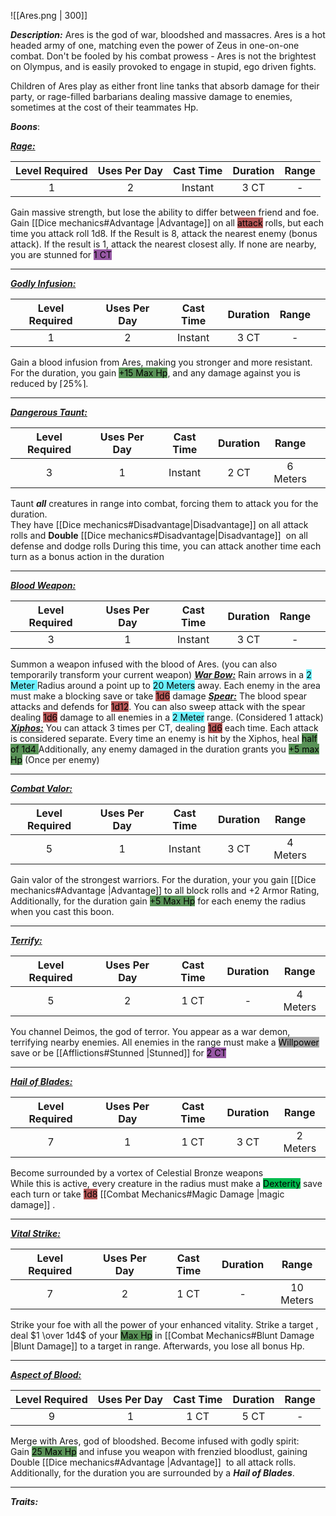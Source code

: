 ![[Ares.png | 300]]

***Description:***
Ares is the god of war, bloodshed and massacres.
Ares is a hot headed army of one, matching even the power of Zeus in one-on-one combat.
Don't be fooled by his combat prowess - Ares is not the brightest on Olympus, and is easily provoked to engage in stupid, ego driven fights.

Children of Ares play as either front line tanks that absorb damage for their party, or rage-filled barbarians dealing massive damage to enemies, sometimes at the cost of their teammates Hp.

***Boons***:

<b><ins><i>Rage:</i></ins></b>

| Level Required | Uses Per Day | Cast Time | Duration | Range |
|:--------------:|:------------:|:---------:|:--------:|:-----:|
|       1        |      2       |  Instant  |   3 CT   |   -   | 

Gain massive strength, but lose the ability to differ between friend and foe. <br> Gain [[Dice mechanics#Advantage |Advantage]] on all <mark style="background: #930000A6;">attack</mark> rolls, but each time you attack roll 1d8. 
If the Result is 8, attack the nearest enemy (bonus attack).
If the result is 1, attack the nearest closest ally. If none are nearby, you are stunned for <mark style="background: #620075A6;">1 CT</mark>

------------------
<b><ins><i>Godly Infusion:</i></ins></b>

| Level Required | Uses Per Day | Cast Time | Duration | Range |     |
| :------------: | :----------: | :-------: | :------: | :---: | --- |
|       1        |      2       |  Instant  |   3 CT   |   -   |     |

Gain a blood infusion from Ares, making you stronger and more resistant.
For the duration, you gain <mark style="background: #045B00A6;">+15 Max Hp</mark>, 
and any damage against you is reduced by $\lceil25\%\rceil$.

------------------
<b><ins><i>Dangerous Taunt:</i></ins></b>

| Level Required | Uses Per Day | Cast Time | Duration |  Range   |     |
| :------------: | :----------: | :-------: | :------: | :------: | --- |
|       3        |      1       |  Instant  |   2 CT   | 6 Meters |     |

Taunt ***all*** creatures in range into combat, forcing them to attack you for the duration.  
They have [[Dice mechanics#Disadvantage|Disadvantage]] on all attack rolls and **Double** [[Dice mechanics#Disadvantage|Disadvantage]]  on all defense and dodge rolls
During this time, you can attack another time each turn as a bonus action in the duration

------------------
<b><ins><i>Blood Weapon:</i></ins></b>

| Level Required | Uses Per Day | Cast Time | Duration | Range |     |
| :------------: | :----------: | :-------: | :------: | :---: | --- |
|       3        |      1       |  Instant  |   3 CT   |   -   |     |

Summon a weapon infused with the blood of Ares.
(you can also temporarily transform your current weapon)
<b><ins><i>War Bow:</i></ins></b>
Rain arrows in a <mark style="background: #6CF2FF;">2 Meter </mark>Radius around a point up to <mark style="background: #6CF2FF;">20 Meters</mark> away.
Each enemy in the area must make a blocking save or take <mark style="background: #930000A6;">1d6</mark> damage
<b><ins><i>Spear:</i></ins></b>
The blood spear attacks and defends for <mark style="background: #930000A6;">1d12</mark>. 
You can also sweep attack with the spear dealing <mark style="background: #930000A6;">1d6</mark> damage to all enemies in a <mark style="background: #6CF2FF;">2 Meter</mark> range.
(Considered 1 attack)
<b><ins><i>Xiphos:</i></ins></b>
You can attack 3 times per CT, dealing <mark style="background: #930000A6;">1d6</mark> each time.
Each attack is considered separate.
Every time an enemy is hit by the Xiphos, heal <mark style="background: #045B00A6;">half of 1d4 </mark>
Additionally, any enemy damaged in the duration grants you <mark style="background: #045B00A6;">+5 max Hp</mark>
(Once per enemy)

------------------
<b><ins><i>Combat Valor:</i></ins></b>

| Level Required | Uses Per Day | Cast Time | Duration |  Range   |     |
| :------------: | :----------: | :-------: | :------: | :------: | --- |
|       5        |      1       |  Instant  |   3 CT   | 4 Meters |     |

Gain valor of the strongest warriors.
For the duration, your you gain [[Dice mechanics#Advantage |Advantage]]  to all block rolls and +2 Armor Rating,
Additionally, for the duration gain <mark style="background: #045B00A6;">+5 Max Hp</mark> for each enemy the radius when you cast this boon.

------------------
<b><ins><i>Terrify:</i></ins></b>

| Level Required | Uses Per Day | Cast Time | Duration |   Range   |
|:--------------:|:------------:|:---------:|:--------:|:---------:|
|       5        |      2       |   1 CT    |    -     | 4 Meters | 

You channel Deimos, the god of terror.
You appear as a war demon, terrifying nearby enemies.
All enemies in the range must make a <mark style="background: #A5A5A5;">Willpower</mark> save or be [[Afflictions#Stunned |Stunned]] for <mark style="background: #620075A6;">2 CT</mark>

------------------
<b><ins><i>Hail of Blades:</i></ins></b>

| Level Required | Uses Per Day | Cast Time | Duration |   Range   |
|:--------------:|:------------:|:---------:|:--------:|:---------:|
|       7        |      1       |   1 CT    |   3 CT   | 2 Meters | 

Become surrounded by a vortex of Celestial Bronze weapons  
While this is active, every creature in the radius must make a <mark style="background: #00BB4D;">Dexterity</mark> save each turn or take <mark style="background: #930000A6;">1d8</mark> [[Combat Mechanics#Magic Damage |magic damage]] .

------------------
<b><ins><i>Vital Strike:</i></ins></b>

| Level Required | Uses Per Day | Cast Time | Duration |   Range   |
|:--------------:|:------------:|:---------:|:--------:|:---------:|
|       7        |      2       |   1 CT    |    -     | 10 Meters | 

Strike your foe with all the power of your enhanced vitality.
Strike a target , deal $1 \over 1d4$ of your <mark style="background: #045B00A6;">Max Hp</mark> in [[Combat Mechanics#Blunt Damage |Blunt Damage]] to a target in range.
Afterwards, you lose all bonus Hp.

------------------
<b><ins><i>Aspect of Blood:</i></ins></b>

| Level Required | Uses Per Day | Cast Time | Duration | Range |
|:--------------:|:------------:|:---------:|:--------:|:-----:|
|       9       |      1       |   1 CT    |   5 CT   |   -   | 
Merge with Ares, god of bloodshed. 
Become infused with godly spirit:  
Gain <mark style="background: #045B00A6;">25 Max Hp</mark> and infuse you weapon with frenzied bloodlust, gaining Double [[Dice mechanics#Advantage |Advantage]]  to all attack rolls.  
Additionally, for the duration you are surrounded by a ***Hail of Blades***.

------------------



***Traits:***  

